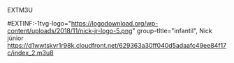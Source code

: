EXTM3U

#EXTINF:-1tvg-logo="https://logodownload.org/wp-content/uploads/2018/11/nick-jr-logo-5.png" group-tltle="infantil", Nick júnior
https://d1wwtskvr1r98k.cloudfront.net/629363a30ff040d5adaafc49ee84f17c/index_2.m3u8
